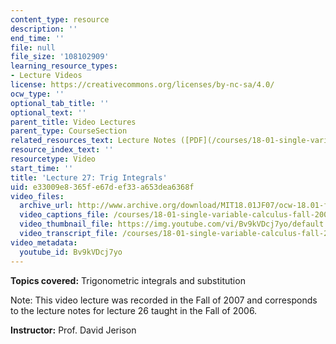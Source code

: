 ```yaml
---
content_type: resource
description: ''
end_time: ''
file: null
file_size: '108102909'
learning_resource_types:
- Lecture Videos
license: https://creativecommons.org/licenses/by-nc-sa/4.0/
ocw_type: ''
optional_tab_title: ''
optional_text: ''
parent_title: Video Lectures
parent_type: CourseSection
related_resources_text: Lecture Notes ([PDF](/courses/18-01-single-variable-calculus-fall-2006/resources/lec26))
resource_index_text: ''
resourcetype: Video
start_time: ''
title: 'Lecture 27: Trig Integrals'
uid: e33009e8-365f-e67d-ef33-a653dea6368f
video_files:
  archive_url: http://www.archive.org/download/MIT18.01JF07/ocw-18.01-f07-lec27_300k.mp4
  video_captions_file: /courses/18-01-single-variable-calculus-fall-2006/3668b621045d5b1091464895f42ae3c4_Bv9kVDcj7yo.vtt
  video_thumbnail_file: https://img.youtube.com/vi/Bv9kVDcj7yo/default.jpg
  video_transcript_file: /courses/18-01-single-variable-calculus-fall-2006/5100140a351e3023da19821777890a3c_Bv9kVDcj7yo.pdf
video_metadata:
  youtube_id: Bv9kVDcj7yo
---
```


**Topics covered:** Trigonometric integrals and substitution

Note: This video lecture was recorded in the Fall of 2007 and corresponds to the lecture notes for lecture 26 taught in the Fall of 2006.

**Instructor:** Prof. David Jerison


